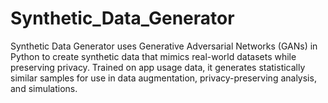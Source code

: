 # Synthetic_Data_Generator
Synthetic Data Generator uses Generative Adversarial Networks (GANs) in Python to create synthetic data that mimics real-world datasets while preserving privacy. Trained on app usage data, it generates statistically similar samples for use in data augmentation, privacy-preserving analysis, and simulations.
